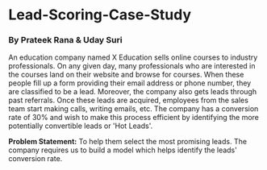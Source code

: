 # Lead-Scoring-Case-Study
### By Prateek Rana & Uday Suri



An education company named X Education sells online courses to industry professionals. On any given day, many professionals who are interested in the courses land on their website and browse for courses.  When these people fill up a form providing their email address or phone number, they are classified to be a lead. Moreover, the company also gets leads through past referrals. Once these leads are acquired, employees from the sales team start making calls, writing emails, etc. The company has a conversion rate of 30% and wish to make this process efficient by identifying the more potentially convertible leads or 'Hot Leads'. 

**Problem Statement:** To help them select the most promising leads. The company requires us to build a model which helps identify the leads' conversion rate. 
